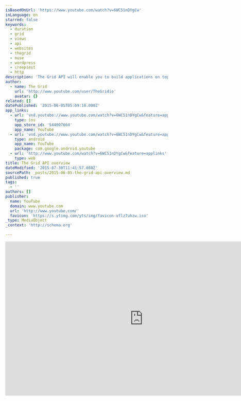 ```yaml
---
isBasedOnUrl: 'https://www.youtube.com/watch?v=6WC51nDYgCw'
inLanguage: en
starred: false
keywords:
  - duration
  - grid
  - views
  - api
  - websites
  - thegrid
  - muse
  - wordpress
  - creepiest
  - http
description: 'The Grid API will enable you to build applications on top of The Grid Platform - check out our API docs here: http://developer.thegrid.io There are no artificial limitations in The Grid API; all the capabilities that the official Grid apps use are available, and anyone with an active subscription to The Grid can access the API.'
author:
  - name: The Grid
    url: 'http://www.youtube.com/user/TheGridio'
    avatar: {}
related: []
datePublished: '2015-06-05T05:09:10.000Z'
app_links:
  - url: 'vnd.youtube://www.youtube.com/watch?v=6WC51nDYgCw&feature=applinks'
    type: ios
    app_store_id: '544007664'
    app_name: YouTube
  - url: 'vnd.youtube://www.youtube.com/watch?v=6WC51nDYgCw&feature=applinks'
    type: android
    app_name: YouTube
    package: com.google.android.youtube
  - url: 'http://www.youtube.com/watch?v=6WC51nDYgCw&feature=applinks'
    type: web
title: The Grid API overview
dateModified: '2015-07-30T11:41:57.088Z'
sourcePath: _posts/2015-06-05-the-grid-api-overview.md
published: true
tags:
  - ''
authors: []
publisher:
  name: YouTube
  domain: www.youtube.com
  url: 'http://www.youtube.com/'
  favicon: 'https://s.ytimg.com/yts/img/favicon-vflz7uhzw.ico'
_type: MediaObject
_context: 'http://schema.org'

---
```

<iframe src="https://cdn.embedly.com/widgets/media.html?src=https%3A%2F%2Fwww.youtube.com%2Fembed%2F6WC51nDYgCw%3Ffeature%3Doembed&amp;url=https%3A%2F%2Fwww.youtube.com%2Fwatch%3Fv%3D6WC51nDYgCw&amp;image=https%3A%2F%2Fi.ytimg.com%2Fvi%2F6WC51nDYgCw%2Fhqdefault.jpg&amp;key=b7d04c9b404c499eba89ee7072e1c4f7&amp;type=text%2Fhtml&amp;schema=youtube" width="854" height="480" scrolling="no" frameborder="0" allowfullscreen="allowfullscreen" style=""></iframe>